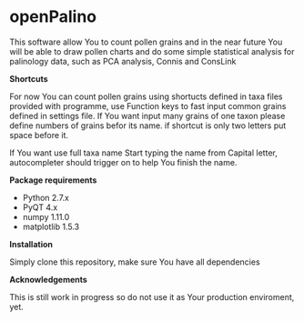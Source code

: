 # openPalino

This software allow You to count pollen grains and in the near future You will 
be able to draw pollen charts and do some simple statistical analysis for 
palinology data, such as PCA analysis, Connis and ConsLink

**Shortcuts**

For now You can count pollen grains using shortucts defined in taxa files provided
with programme, use Function keys to fast input common grains defined in settings
file. If You want input many grains of one taxon please define numbers of grains
befor its name. if shortcut is only two letters put space before it.

If You want use full taxa name Start typing the name from Capital letter, 
autocompleter should trigger on to help You finish the name.

**Package requirements**

* Python 2.7.x
* PyQT 4.x
* numpy 1.11.0
* matplotlib 1.5.3


**Installation**

Simply clone this repository, make sure You have all dependencies 

**Acknowledgements**

This is still work in progress so do not use it as Your production enviroment, yet.
